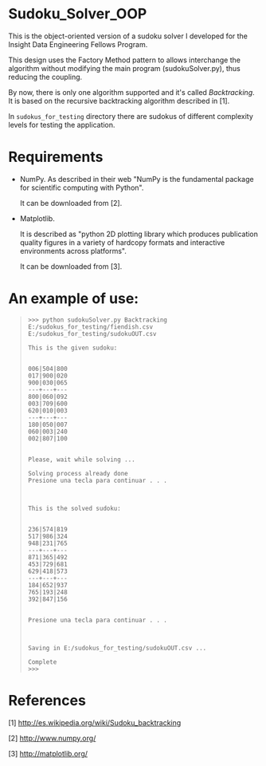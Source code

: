 Sudoku_Solver_OOP
=================

This is the object-oriented version of a sudoku solver I developed for the Insight Data Engineering Fellows Program.

This design uses the Factory Method pattern to allows interchange the algorithm without modifying the main program (sudokuSolver.py), thus reducing the coupling.

By now, there is only one algorithm supported and it's called *Backtracking*. It is based on the recursive backtracking algorithm described in [1].

In `sudokus_for_testing` directory there are sudokus of different complexity levels for testing the application.

Requirements
============

* NumPy.
  As described in their web "NumPy is the fundamental package for scientific computing with Python".
  
  It can be downloaded from [2].

* Matplotlib.

  It is described as "python 2D plotting library which produces publication quality figures in a variety of hardcopy    formats and interactive environments across platforms".
  
  It can be downloaded from [3].

An example of use:
==================
>~~~
>>>> python sudokuSolver.py Backtracking E:/sudokus_for_testing/fiendish.csv E:/sudokus_for_testing/sudokuOUT.csv
>
>This is the given sudoku:
>
>
> 006|504|800 
> 017|900|020 
> 900|030|065 
> ---+---+---
> 800|060|092 
> 003|709|600 
> 620|010|003 
> ---+---+---
> 180|050|007 
> 060|003|240 
> 002|807|100 
>
>
>Please, wait while solving ...
>
>Solving process already done
>Presione una tecla para continuar . . . 
>
>
>
>This is the solved sudoku:
>
>
> 236|574|819 
> 517|986|324 
> 948|231|765 
> ---+---+---
> 871|365|492 
> 453|729|681 
> 629|418|573 
> ---+---+---
> 184|652|937 
> 765|193|248 
> 392|847|156 
>
>
>Presione una tecla para continuar . . . 
>
>
>
>Saving in E:/sudokus_for_testing/sudokuOUT.csv ...
>
>Complete
>>>> 
>~~~

References
==========

[1] http://es.wikipedia.org/wiki/Sudoku_backtracking

[2] http://www.numpy.org/

[3] http://matplotlib.org/
